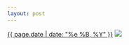 ```yaml
---
layout: post
---
```


<p>
  <time><a href="/81">{{ page.date | date: "%e %B, %Y" }}</a></time>
  <a href="/81"><img src="{{ site.assets_url }}/81-640.jpg" srcset="{{ site.assets_url }}/81-1280.jpg 1280w, {{ site.assets_url }}/81-960.jpg 960w, {{ site.assets_url }}/81-640.jpg 640w, {{ site.assets_url }}/81-320.jpg 320w" sizes="(min-width: 700px) 50vw, calc(100vw - 2rem)" /></a>
</p>
